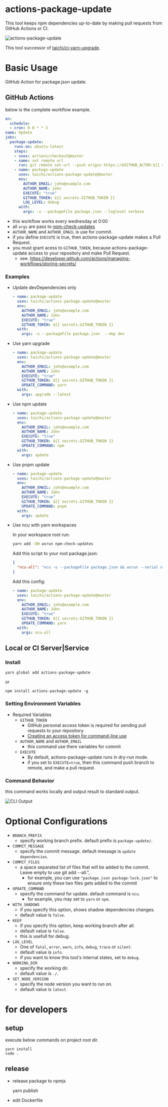 # actions-package-update

This tool keeps npm dependencies up-to-date by making pull requests from GitHub Actions or CI.

![actions-package-update](docs/actions-package-update.png)

This tool successor of [taichi/ci-yarn-upgrade](https://github.com/taichi/ci-yarn-upgrade).

# Basic Usage

GitHub Action for package.json update.

## GitHub Actions

below is the complete workflow example.

```yaml
on:
  schedule:
  - cron: 0 0 * * 3
name: Update
jobs:
  package-update:
    runs-on: ubuntu-latest
    steps:
    - uses: actions/checkout@master
    - name: set remote url
      run: git remote set-url --push origin https://$GITHUB_ACTOR:${{ secrets.GITHUB_TOKEN }}@github.com/$GITHUB_REPOSITORY
    - name: package-update
      uses: taichi/actions-package-update@master
      env:
        AUTHOR_EMAIL: john@example.com
        AUTHOR_NAME: john
        EXECUTE: "true"
        GITHUB_TOKEN: ${{ secrets.GITHUB_TOKEN }}
        LOG_LEVEL: debug
      with:
        args: -u --packageFile package.json --loglevel verbose
```

- this workflow works every wednesday at 0:00
- all `args` are pass to [npm-check-updates](https://github.com/tjunnone/npm-check-updates)
- `AUTHOR_NAME` and `AUTHOR_EMAIL` is use for commit.
- if you define `EXECUTE` is true, then actions-package-update makes a Pull Request.
- you must grant acess to `GITHUB_TOKEN`, because actions-package-update access to your repository and make Pull Request.
  - see. https://developer.github.com/actions/managing-workflows/storing-secrets/

### Examples

- Update devDependencies only

  ```yaml
  - name: package-update
    uses: taichi/actions-package-update@master
    env:
      AUTHOR_EMAIL: john@example.com
      AUTHOR_NAME: John
      EXECUTE: "true"
      GITHUB_TOKEN: ${{ secrets.GITHUB_TOKEN }}
    with:
      args: -u --packageFile package.json  --dep dev
  ```

- Use yarn upgrade

  ```yaml
  - name: package-update
    uses: taichi/actions-package-update@master
    env:
      AUTHOR_EMAIL: john@example.com
      AUTHOR_NAME: John
      EXECUTE: "true"
      GITHUB_TOKEN: ${{ secrets.GITHUB_TOKEN }}
      UPDATE_COMMAND: yarn
    with:
      args: upgrade --latest
  ```

- Use npm update

  ```yaml
  - name: package-update
    uses: taichi/actions-package-update@master
    env:
      AUTHOR_EMAIL: john@example.com
      AUTHOR_NAME: John
      EXECUTE: "true"
      GITHUB_TOKEN: ${{ secrets.GITHUB_TOKEN }}
      UPDATE_COMMAND: npm
    with:
      args: update
  ```

- Use pnpm update

  ```yaml
  - name: package-update
    uses: taichi/actions-package-update@master
    env:
      AUTHOR_EMAIL: john@example.com
      AUTHOR_NAME: John
      EXECUTE: "true"
      GITHUB_TOKEN: ${{ secrets.GITHUB_TOKEN }}
      UPDATE_COMMAND: pnpm
    with:
      args: update
  ```

- Use ncu with yarn workspaces

  In your workspace root run:

  ```sh
  yarn add -DW wsrun npm-check-updates
  ```

  Add this script to your root package.json:

  ```json
  {
    "ncu-all": "ncu -u --packageFile package.json && wsrun --serial ncu -u --packageFile package.json"
  }
  ```

  Add this config:

  ```yaml
  - name: package-update
    uses: taichi/actions-package-update@master
    env:
      AUTHOR_EMAIL: john@example.com
      AUTHOR_NAME: John
      EXECUTE: "true"
      GITHUB_TOKEN: ${{ secrets.GITHUB_TOKEN }}
      UPDATE_COMMAND: yarn
    with:
      args: ncu-all
  ```

## Local or CI Server|Service

### Install

    yarn global add actions-package-update

or

    npm install actions-package-update -g

### Setting Environment Variables

- Required Variables
  - `GITHUB_TOKEN`
    - GitHub personal access token is required for sending pull requests to your repository
    - [Creating an access token for command-line use](https://help.github.com/en/articles/creating-a-personal-access-token-for-the-command-line)
  - `AUTHOR_NAME` and `AUTHOR_EMAIL`
    - this command use there variables for commit
  - `EXECUTE`
    - By default, actions-package-update runs in dry-run mode.
    - if you set to `EXECUTE=true`, then this command push branch to remote, and make a pull request.

### Command Behavior

this command works locally and output result to standard output.

![CLI Output](docs/clioutput.png)

# Optional Configurations

- `BRANCH_PREFIX`
  - specify working branch prefix. default prefix is `package-update/`.
- `COMMIT_MESSAGE`
  - specify the commit message. default message is `update dependencies`.
- `COMMIT_FILES`
  - a space separated list of files that will be added to the commit. Leave empty to use git add --all.",
    - for example, you can use `"package.json package-lock.json"` to ensure only these two files gets added to the commit
- `UPDATE_COMMAND`
  - specify the command for update. default command is `ncu`.
    - for example, you may set to `yarn` or `npm`.
- `WITH_SHADOWS`
  - if you specify this option, shows shadow dependencies changes.
  - default value is `false`.
- `KEEP`
  - if you specify this option, keep working branch after all.
  - default value is `false`.
  - this is usefull for debug.
- `LOG_LEVEL`
  - One of `fatal`, `error`, `warn`, `info`, `debug`, `trace` or `silent`.
  - default value is `info`.
  - if you want to know this tool's internal states, set to `debug`.
- `WORKING_DIR`
  - specify the working dir.
  - default value is `./`.
- `SET_NODE_VERSION`
  - specify the node version you want to run on.
  - default value is `latest`.

# for developers

## setup

execute below commands on project root dir.

    yarn install
    code .

## release

- release package to npmjs

  yarn publish

- edit Dockerfile
